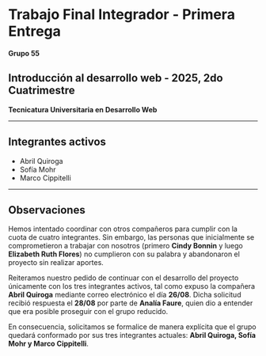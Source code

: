 # Trabajo Final Integrador - Primera Entrega  
**Grupo 55**

## Introducción al desarrollo web - 2025, 2do Cuatrimestre  
**Tecnicatura Universitaria en Desarrollo Web**

---

## Integrantes activos
- Abril Quiroga  
- Sofía Mohr  
- Marco Cippitelli  

---

## Observaciones
Hemos intentado coordinar con otros compañeros para cumplir con la cuota de cuatro integrantes. Sin embargo, las personas que inicialmente se comprometieron a trabajar con nosotros (primero **Cindy Bonnin** y luego **Elizabeth Ruth Flores**) no cumplieron con su palabra y abandonaron el proyecto sin realizar aportes.

Reiteramos nuestro pedido de continuar con el desarrollo del proyecto únicamente con los tres integrantes activos, tal como expuso la compañera **Abril Quiroga** mediante correo electrónico el día **26/08**. Dicha solicitud recibió respuesta el **28/08** por parte de **Analía Faure**, quien dio a entender que era posible proseguir con el grupo reducido.  

En consecuencia, solicitamos se formalice de manera explícita que el grupo quedará conformado por sus tres integrantes actuales: **Abril Quiroga, Sofía Mohr y Marco Cippitelli**.

